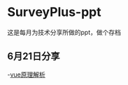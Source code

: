 # SurveyPlus-ppt
这是每月为技术分享所做的ppt，做个存档

## 6月21日分享

-[vue原理解析](https://github.com/CharlesGC/surveyPlus-ppt/tree/master/6%E6%9C%8821%E6%97%A5)
